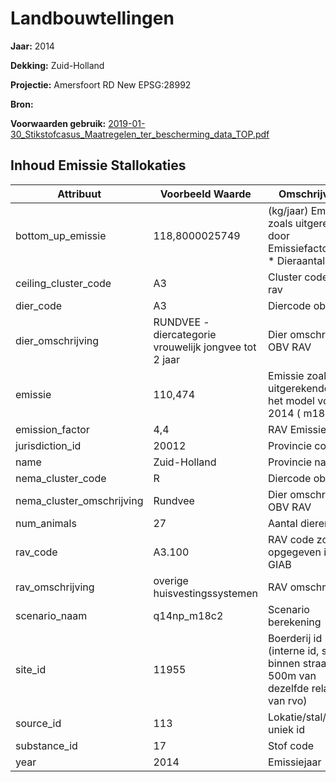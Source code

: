 # Landbouwtellingen

**Jaar:** 2014 

**Dekking:** Zuid-Holland

**Projectie:** Amersfoort RD New EPSG:28992

**Bron:**  

**Voorwaarden gebruik:** [2019-01-30_Stikstofcasus_Maatregelen_ter_bescherming_data_TOP.pdf](../2019-01-30_Stikstofcasus_Maatregelen_ter_bescherming_data_TOP.pdf)


## Inhoud Emissie Stallokaties

| Attribuut              |	Voorbeeld Waarde | 	Omschrijving |
| --------------------- | ------------| -----------------|
| bottom_up_emissie     |	118,8000025749	| (kg/jaar) Emissie zoals uitgerekend door Emissiefactor(rav) * Dieraantal  |
| ceiling_cluster_code  |	A3        |	Cluster code obv rav |
| dier_code             |	A3        |	Diercode obv RAV |
| dier_omschrijving     |	RUNDVEE - diercategorie vrouwelijk jongvee tot 2 jaar	| Dier omschrijving OBV RAV |
| emissie               |	110,474	  | Emissie zoals uitgerekenddoor het model voor 2014 ( m18c2) |
| emission_factor       |	4,4       |	RAV Emissiefactor  |
| jurisdiction_id       |	20012     |	Provincie  code |
| name                  |	Zuid-Holland |	Provincie naam |
| nema_cluster_code     |	R         |	Diercode obv RAV |
| nema_cluster_omschrijving  |	Rundvee |Dier omschrijving OBV RAV |
| num_animals           |	27        | Aantal dieren |
| rav_code              |	A3.100    |	RAV code zoals opgegeven in GIAB |
| rav_omschrijving      |	overige huisvestingssystemen	| RAV omschrijving   |
| scenario_naam         |	q14np_m18c2 |	Scenario berekening |
| site_id               |	11955   | Boerderij id (interne id, stallen binnen straal 500m van dezelfde relatie_id van rvo) |
| source_id             |	113     | Lokatie/stal/dier uniek id |
| substance_id          |	17      | Stof code |
| year                  |	2014    | Emissiejaar |